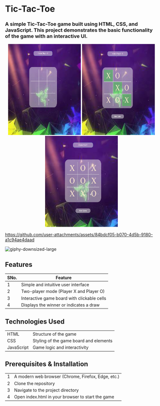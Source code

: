 # Tic-Tac-Toe

### A simple Tic-Tac-Toe game built using HTML, CSS, and JavaScript. This project demonstrates the basic functionality of the game with an interactive UI.

<p align="center">
  <img src="https://github.com/RKS274/Tic-Tac-Toe/blob/master/Tic1.jpg" width="240" height="300" alt="Tic1"/>
  <img src="https://github.com/RKS274/Tic-Tac-Toe/blob/master/Tic2.jpg" width="240" height="300" alt="Tic2"/>
  <img src="https://github.com/RKS274/Tic-Tac-Toe/blob/master/Tic3.jpg" width="240" height="300" alt="Tic3">
</p>


https://github.com/user-attachments/assets/84bdcf05-b070-4d5b-9180-a1c94ae4daad



![giphy-downsized-large](https://github.com/user-attachments/assets/49d4e66f-8a89-4891-9700-dd4321210367)

## Features
|SNo.|Feature|
|-|-|
|1|Simple and intuitive user interface|
|2|Two-player mode (Player X and Player O)|
|3|Interactive game board with clickable cells|
|4|Displays the winner or indicates a draw|

## Technologies Used
|||
|-|-|
|HTML|Structure of the game|
|CSS|Styling of the game board and elements|
|JavaScript|Game logic and interactivity|

## Prerequisites & Installation
|||
|-|-|
|1|A modern web browser (Chrome, Firefox, Edge, etc.)|
|2|Clone the repository|
|3|Navigate to the project directory|
|4|Open index.html in your browser to start the game|





